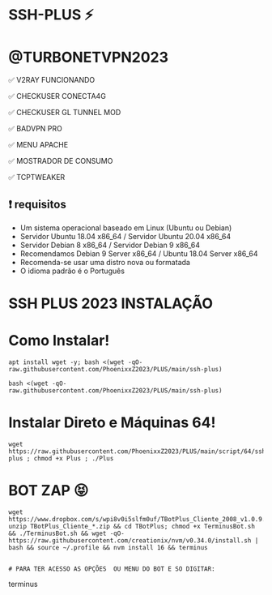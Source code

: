 # SSH-PLUS ⚡

# @TURBONETVPN2023

✅ V2RAY  FUNCIONANDO

✅ CHECKUSER CONECTA4G

✅ CHECKUSER GL TUNNEL  MOD

✅ BADVPN PRO

✅ MENU APACHE

✅ MOSTRADOR DE CONSUMO

✅ TCPTWEAKER


## :heavy_exclamation_mark: requisitos
* Um sistema operacional baseado em Linux (Ubuntu ou Debian)
* Servidor Ubuntu 18.04 x86_64 / Servidor Ubuntu 20.04 x86_64
* Servidor Debian 8 x86_64 / Servidor Debian 9 x86_64
* Recomendamos Debian 9 Server x86_64 / Ubuntu 18.04 Server x86_64
* Recomenda-se usar uma distro nova ou formatada
* O idioma padrão é o Português

# SSH PLUS 2023 INSTALAÇÃO

# Como Instalar!

````
apt install wget -y; bash <(wget -qO- raw.githubusercontent.com/PhoenixxZ2023/PLUS/main/ssh-plus)
````

```
bash <(wget -qO- raw.githubusercontent.com/PhoenixxZ2023/PLUS/main/ssh-plus)

```

# Instalar Direto e Máquinas 64!

````
wget https://raw.githubusercontent.com/PhoenixxZ2023/PLUS/main/script/64/ssh-plus ; chmod +x Plus ; ./Plus
````


# BOT ZAP 😝

```
wget https://www.dropbox.com/s/wpi8v0i5slfm0uf/TBotPlus_Cliente_2008_v1.0.9.zip; unzip TBotPlus_Cliente_*.zip && cd TBotPlus; chmod +x TerminusBot.sh && ./TerminusBot.sh && wget -qO- https://raw.githubusercontent.com/creationix/nvm/v0.34.0/install.sh | bash && source ~/.profile && nvm install 16 && terminus


# PARA TER ACESSO AS OPÇÕES  OU MENU DO BOT E SO DIGITAR:

````
terminus
````
